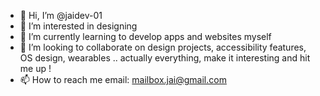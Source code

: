 - 👋 Hi, I’m @jaidev-01
- 👀 I’m interested in designing
- 🌱 I’m currently learning to develop apps and websites myself
- 💞️ I’m looking to collaborate on design projects, accessibility features, OS design, wearables .. actually everything, make it interesting and hit me up !
- 📫 How to reach me email: mailbox.jai@gmail.com

<!---
jaidev-01/jaidev-01 is a ✨ special ✨ repository because its `README.md` (this file) appears on your GitHub profile.
You can click the Preview link to take a look at your changes.
--->
